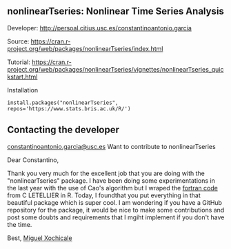nonlinearTseries: Nonlinear Time Series Analysis
---

Developer:
http://persoal.citius.usc.es/constantinoantonio.garcia

Source:
https://cran.r-project.org/web/packages/nonlinearTseries/index.html


Tutorial:
https://cran.r-project.org/web/packages/nonlinearTseries/vignettes/nonlinearTseries_quickstart.html


Installation
```
install.packages("nonlinearTseries", repos='https://www.stats.bris.ac.uk/R/')
```





## Contacting the developer

constantinoantonio.garcia@usc.es
Want to contribute to nonlinearTseries

Dear Constantino,

Thank you very much for the excellent job that you are doing with the
"nonlinearTseries" package. I have been doing some experimentations in the last
year with the use of Cao's algorithm but I wraped the [fortran code](http://www.atomosyd.net/spip.php?article128) from C LETELLIER in R. Today, I foundthat you put everything in that beautiful package
which is super cool. I am wondering if you have a GitHub repository for the package,
it would be nice to make some contributions and post some doubts and requirements
that I mgiht implement if you don't have the time.

Best,
[Miguel Xochicale](https://github.com/mxochicale)
